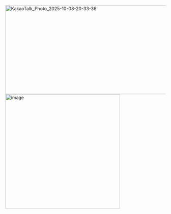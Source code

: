 <img width="1564" height="280" alt="KakaoTalk_Photo_2025-10-08-20-33-36" src="https://github.com/user-attachments/assets/26530ac2-f469-4e46-bc4a-001dbe222efd" />
<img width="360" height="360" alt="image" src="https://github.com/user-attachments/assets/afc7da80-1cb5-4d87-8d9b-f5ff73ac5fb3" />
